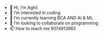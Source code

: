 - 👋 Hi, I’m Aghil 
- 👀 I’m interested in coding 
- 🌱 I’m currently learning BCA AND AI & ML
- 💞️ I’m looking to collaborate on programming 
- 📫 How to reach me 9074913963

<!---
Anonymous2428/Anonymous2428 is a ✨ special ✨ repository because its `README.md` (this file) appears on your GitHub profile.
You can click the Preview link to take a look at your changes.
--->
